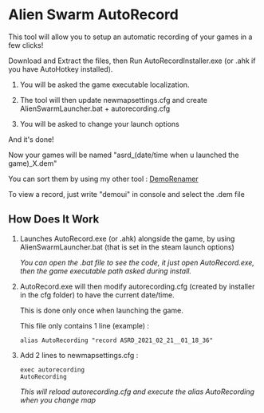 # Alien Swarm AutoRecord

This tool will allow you to setup an automatic recording of your games in a few clicks!

Download and Extract the files, then Run AutoRecordInstaller.exe (or .ahk if you have AutoHotkey installed).

1) You will be asked the game executable localization.

2) The tool will then update newmapsettings.cfg and create AlienSwarmLauncher.bat + autorecording.cfg

3) You will be asked to change your launch options

And it's done!

Now your games will be named "asrd_(date/time when u launched the game)_X.dem"

You can sort them by using my other tool : [DemoRenamer]()

To view a record, just write "demoui" in console and select the .dem file

## How Does It Work

1) Launches AutoRecord.exe (or .ahk) alongside the game, by using AlienSwarmLauncher.bat (that is set in the steam launch options)

   *You can open the .bat file to see the code, it just open AutoRecord.exe, then the game executable path asked during install.*

2) AutoRecord.exe will then modify autorecording.cfg (created by installer in the cfg folder) to have the current date/time.
   
   This is done only once when launching the game. 
   
   This file only contains 1 line (example) :

   `alias AutoRecording "record ASRD_2021_02_21__01_18_36"`

3) Add 2 lines to newmapsettings.cfg :
   ```
   exec autorecording
   AutoRecording
   ```
   *This will reload autorecording.cfg and execute the alias AutoRecording when you change map*
